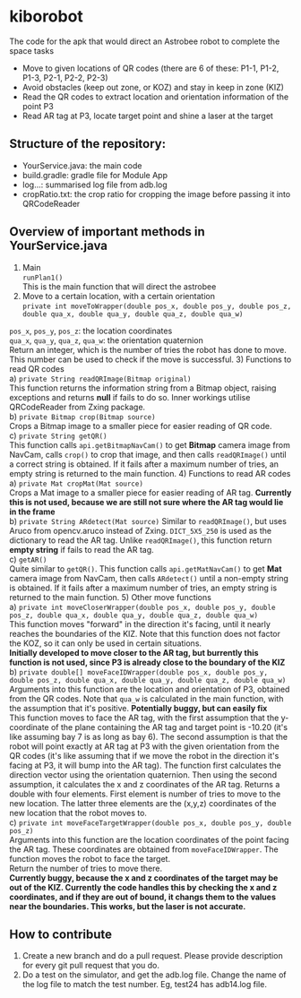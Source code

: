 # kiborobot
The code for the apk that would direct an Astrobee robot to complete the space tasks
+ Move to given locations of QR codes (there are 6 of these: P1-1, P1-2, P1-3, P2-1, P2-2, P2-3)
+ Avoid obstacles (keep out zone, or KOZ) and stay in keep in zone (KIZ)
+ Read the QR codes to extract location and orientation information of the point P3
+ Read AR tag at P3, locate target point and shine a laser at the target
## Structure of the repository: 
+ YourService.java: the main code
+ build.gradle: gradle file for Module App
+ log...: summarised log file from adb.log
+ cropRatio.txt: the crop ratio for cropping the image before passing it into QRCodeReader
## Overview of important methods in YourService.java
1) Main   
`runPlan1()`  
This is the main function that will direct the astrobee
2) Move to a certain location,  with a certain orientation  
`private int moveToWrapper(double pos_x, double pos_y, double pos_z,
                               double qua_x, double qua_y, double qua_z,
                               double qua_w)`  
                               
`pos_x`, `pos_y`, `pos_z`: the location coordinates   
`qua_x`, `qua_y`, `qua_z`, `qua_w`: the orientation quaternion  
Return an integer, which is the number of tries the robot has done to move. This number can be used to check if the move is successful.
3) Functions to read QR codes  
  a) `private String readQRImage(Bitmap original)`   
  This function returns the information string from a Bitmap object, raising exceptions and returns **null** if fails to do so. 
 Inner workings utilise QRCodeReader from Zxing package.   
  b) `private Bitmap crop(Bitmap source)`   
  Crops a Bitmap image to a smaller piece for easier reading of QR code.    
  c) `private String getQR()`  
  This function calls `api.getBitmapNavCam()` to get **Bitmap** camera image from NavCam, calls `crop()` to crop that image, and then calls `readQRImage()` until a correct string is obtained. If it fails after a maximum number of tries, an empty string is returned to the main function.
4) Functions to read AR codes  
  a) `private Mat cropMat(Mat source)`  
  Crops a Mat image to a smaller piece for easier reading of AR tag. 
 **Currently this is not used, because we are still not sure where the AR tag would lie in the frame**  
  b) `private String ARdetect(Mat source)` 
  Similar to `readQRImage()`, but uses Aruco from opencv.aruco instead of Zxing. `DICT_5X5_250` is used as the dictionary to read the AR tag. Unlike `readQRImage()`, this function return **empty string** if fails to read the AR tag.   
  c) `getAR()`  
  Quite similar to `getQR()`. This function calls `api.getMatNavCam()` to get **Mat** camera image from NavCam, then calls `ARdetect()` until a non-empty string is obtained. If it fails after a maximum number of tries, an empty string is returned to the main function.
5) Other move functions    
  a) `private int moveCloserWrapper(double pos_x, double pos_y, double pos_z,
                              double qua_x, double qua_y, double qua_z,
                              double qua_w)`  
  This function moves "forward" in the direction it's facing, until it nearly reaches the boundaries of the KIZ. Note that this function does not factor the KOZ, so it can only be used in certain situations.   
  **Initially developed to move closer to the AR tag, but burrently this function is not used, since P3 is already close to the boundary of the KIZ**  
  b) `private double[] moveFaceIDWrapper(double pos_x, double pos_y, double pos_z,
                                  double qua_x, double qua_y, double qua_z,
                                  double qua_w)`  
  Arguments into this function are the location and orientation of P3, obtained from the QR codes. Note that `qua_w` is calculated in the main function, with the assumption that it's positive. **Potentially buggy, but can easily fix**  
  This function moves to face the AR tag, with the first assumption that the y-coordinate of the plane containing the AR tag and target point is -10.20 (it's like assuming bay 7 is as long as bay 6). The second assumption is that the robot will point exactly at AR tag at P3 with the given orientation from the QR codes (it's like assuming that if we move the robot in the direction it's facing at P3, it will bump into the AR tag). The function first calculates the direction vector using the orientation quaternion. Then using the second assumption, it calculates the x and z coordinates of the AR tag.
 Returns a double with four elements. First element is number of tries to move to the new location. The latter three elements are the (x,y,z) coordinates of the new location that the robot moves to.   
  c) `private int moveFaceTargetWrapper(double pos_x, double pos_y, double pos_z)`  
  Arguments into this function are the location coordinates of the point facing the AR tag. These coordinates are obtained from `moveFaceIDWrapper`. 
 The function moves the robot to face the target.  
 Return the number of tries to move there.  
 **Currently buggy, because the x and z coordinates of the target may be out of the KIZ. Currently the code handles this by checking the x and z coordinates, and if they are out of bound, it changs them to the values near the boundaries. This works, but the laser is not accurate.**
## How to contribute
1) Create a new branch and do a pull request. Please provide description for every git pull request that you do.
2) Do a test on the simulator, and get the adb.log file. Change the name of the log file to match the test number. Eg, test24 has adb14.log file. 
